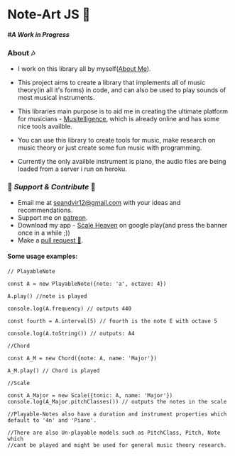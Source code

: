 # Note-Art JS :musical_note:
##### #A Work in Progress

### About :notes:

* I work on this library all by myself([About Me](https://musitelligence.com/#/about-me)).

* This project aims to create a library that implements all of music theory(in all it's forms) in code,
  and can also be used to play sounds of most musical instruments.
* This libraries main purpose is to aid me in creating the ultimate platform for musicians - [Musitelligence](https://musitelligence.com/#/), which is already online and has some nice tools availble.
* You can use this library to create tools for music, make research on music theory or just create some fun music with programming. 
* Currently the only availble instrument is piano, the audio files are being loaded from a server i run on heroku.

### :pray: _Support & Contribute_ :pray:
* Email me at [seandvir12@gmail.com](seandvir12@gmail.com) with your ideas and recommendations.
* Support me on [patreon](https://www.patreon.com/Seanitzel).
* Download my app - [Scale Heaven](https://play.google.com/store/apps/details?id=com.scales.scaleheaven) on google play(and press the banner once in a while ;))
* Make a [pull request :avocado:](https://github.com/Seanitzel/Note-Art).

#### Some usage examples:
```
// PlayableNote

const A = new PlayableNote({note: 'a', octave: 4})

A.play() //note is played

console.log(A.frequency) // outputs 440

const fourth = A.interval(5) // fourth is the note E with octave 5

console.log(A.toString()) // outputs: A4

//Chord

const A_M = new Chord({note: A, name: 'Major'})

A_M.play() // Chord is played

//Scale

const A_Major = new Scale({tonic: A, name: 'Major'})
console.log(A_Major.pitchClasses()) // outputs the notes in the scale

//Playable-Notes also have a duration and instrument properties which default to '4n' and 'Piano'.

//There are also Un-playable models such as PitchClass, Pitch, Note which 
//cant be played and might be used for general music theory research.
```


